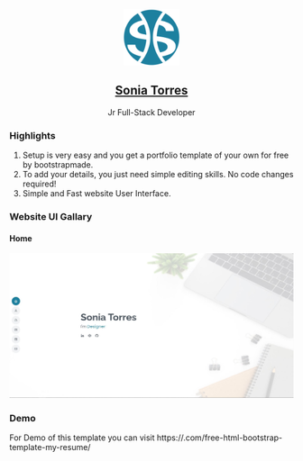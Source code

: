 <p align="center">
  <a href="https://soniatt93.github.io/">
    <img alt="Gatsby" src="./assets/img/logo.svg" width="100" />
    <h2 align="center">Sonia Torres</h2>
  </a>
</p> 
<p align="center">Jr Full-Stack Developer</p>

### Highlights
1. Setup is very easy and you get a portfolio template of your own for free by bootstrapmade.
2. To add your details, you just need simple editing skills. No code changes required!
3. Simple and Fast website User Interface.

### Website UI Gallary
#### Home 
![Sonia Torres Site Preview](./assets/img/screenshot.jpg)

### Demo
For Demo of this template you can visit https://.com/free-html-bootstrap-template-my-resume/
